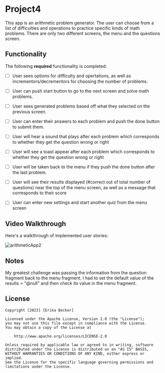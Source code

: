 # Project4

This app is an arithmetic problem generator. The user can choose from a list of difficulties and operations to practice specific kinds of math problems.
There are only two different screens, the menu and the questions screen. 


## Functionality 

The following **required** functionality is completed:

* [ ] User sees options for difficulty and opertations, as well as incrementors/decrementors for choosing the number of problems.
* [ ] User can push start button to go to the next screen and solve math problems.
* [ ] User sees generated problems based off what they selected on the previous screen.
* [ ] User can enter their answers to each problem and push the done button to submit them.
* [ ] User will hear a sound that plays after each problem which corresponds to whether they get the question wrong or right
* [ ] User will see a toast appear after each problem which corresponds to whether they get the question wrong or right
* [ ] User will be taken back to the menu if they push the done button after the last problem.
* [ ] User will see their results displayed (#correct out of total number of questions) near the top of the menu screen, as well as a message that corresponds to their score
* [ ] User can enter new settings and start another quiz from the menu screen


## Video Walkthrough

Here's a walkthrough of implemented user stories:

![arithmeticApp2](https://github.com/eribecke/Project3-Arithmetic/assets/97013344/0d50582a-3613-48b3-93ff-7655f6f2cb91)


## Notes

My greatest challenge was passing the information from the question fragment back to the menu fragment. I had to set the default value of the results = "@null" and then check its value in the menu fragment. 

## License

    Copyright [2023] [Erika Becker]

    Licensed under the Apache License, Version 2.0 (the "License");
    you may not use this file except in compliance with the License.
    You may obtain a copy of the License at

        http://www.apache.org/licenses/LICENSE-2.0

    Unless required by applicable law or agreed to in writing, software
    distributed under the License is distributed on an "AS IS" BASIS,
    WITHOUT WARRANTIES OR CONDITIONS OF ANY KIND, either express or implied.
    See the License for the specific language governing permissions and
    limitations under the License.
